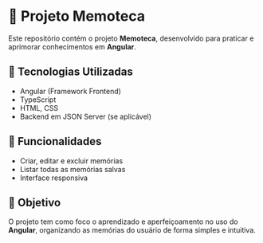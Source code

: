 # 📖 Projeto Memoteca

Este repositório contém o projeto **Memoteca**, desenvolvido para praticar e aprimorar conhecimentos em **Angular**.

## 🚀 Tecnologias Utilizadas

- Angular (Framework Frontend)
- TypeScript
- HTML, CSS
- Backend em JSON Server (se aplicável)

## 📌 Funcionalidades

- Criar, editar e excluir memórias
- Listar todas as memórias salvas
- Interface responsiva

## 🎯 Objetivo

O projeto tem como foco o aprendizado e aperfeiçoamento no uso do **Angular**, organizando as memórias do usuário de forma simples e intuitiva.
